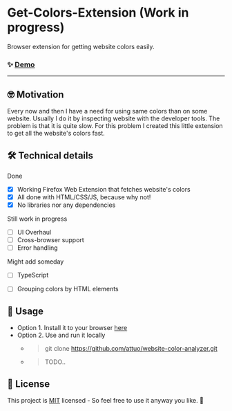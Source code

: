# Get-Colors-Extension (Work in progress)

Browser extension for getting website colors easily.

### ✨ [Demo]()

---
  
## 🤓 Motivation

Every now and then I have a need for using same colors than on some website. Usually I do it by inspecting website with the developer tools. The problem is that it is quite slow. For this problem I created this little extension to get all the website's colors fast.

## 🛠️ Technical details

Done
- [X] Working Firefox Web Extension that fetches website's colors
- [X] All done with HTML/CSS/JS, because why not!
- [X] No libraries nor any dependencies

Still work in progress
- [ ] UI Overhaul
- [ ] Cross-browser support
- [ ] Error handling

Might add someday
- [ ] TypeScript
- [ ] Grouping colors by HTML elements


## 🚀 Usage

*  Option 1. Install it to your browser [here]()
*  Option 2. Use and run it locally
   *  > git clone https://github.com/attuo/website-color-analyzer.git
   *  > TODO..

## 📝 License
This project is [MIT](https://choosealicense.com/licenses/mit/) licensed - So feel free to use it anyway you like. 🙂